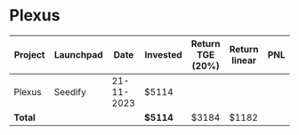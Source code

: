 # Plexus



<table data-full-width="true"><thead><tr><th width="141">Project</th><th width="138">Launchpad</th><th width="132">Date</th><th width="133">Invested</th><th>Return TGE (20%)</th><th width="132">Return linear</th><th>PNL</th></tr></thead><tbody><tr><td>Plexus</td><td>Seedify</td><td>21-11-2023</td><td>$5114</td><td></td><td></td><td></td></tr><tr><td><strong>Total</strong></td><td></td><td></td><td><strong>$5114</strong></td><td>$3184</td><td>$1182</td><td></td></tr></tbody></table>
